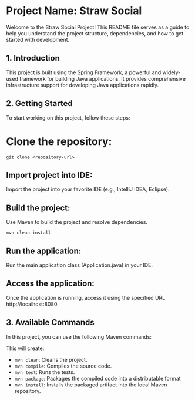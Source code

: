 # Project Name: Straw Social

Welcome to the Straw Social Project! This README file serves as a guide to help you understand the project structure, dependencies, and how to get started with development.

## 1. Introduction

This project is built using the Spring Framework, a powerful and widely-used framework for building Java applications. It provides comprehensive infrastructure support for developing Java applications rapidly.

## 2. Getting Started

To start working on this project, follow these steps:

# Clone the repository:

```
git clone <repository-url>
```

## Import project into IDE:

Import the project into your favorite IDE (e.g., IntelliJ IDEA, Eclipse).

## Build the project:

Use Maven to build the project and resolve dependencies.

```
mvn clean install
```

## Run the application:

Run the main application class (Application.java) in your IDE.

## Access the application:

Once the application is running, access it using the specified URL http://localhost:8080.

## 3. Available Commands

In this project, you can use the following Maven commands:

This will create:

* `mvn clean`: Cleans the project.
* `mvn compile`: Compiles the source code.
* `mvn test`: Runs the tests.
* `mvn package`: Packages the compiled code into a distributable format
* `mvn install`: Installs the packaged artifact into the local Maven repository.

